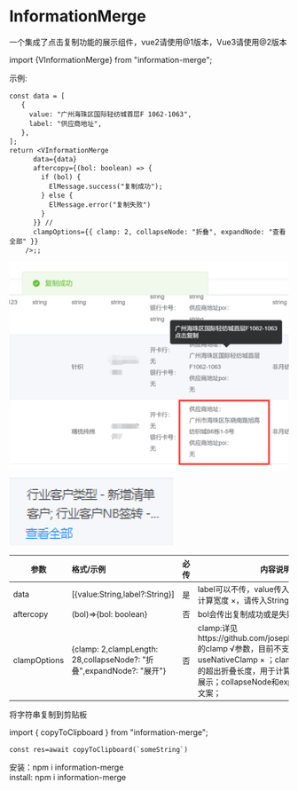 # InformationMerge

一个集成了点击复制功能的展示组件，vue2请使用@1版本，Vue3请使用@2版本 <br/>

import {VInformationMerge} from "information-merge";

示例:

    const data = [
       {
         value: "广州海珠区国际轻纺城首层F 1062-1063",
         label: "供应商地址",
       },
    ];
    return <VInformationMerge
          data={data}
          aftercopy={(bol: boolean) => {
            if (bol) {
              ElMessage.success("复制成功");
            } else {
              ElMessage.error("复制失败")
            }
          }} // 
          clampOptions={{ clamp: 2, collapseNode: "折叠", expandNode: "查看全部" }}
        />;;

![image-20211014192959856](https://raw.githubusercontent.com/Alan1034/PicturesServer/main/PicGo_imgs/202110141930077.png)

![image-20240221162025794](https://raw.githubusercontent.com/Alan1034/PicturesServer/main/PicGo_imgs/202402211620881.png)

| 参数         | 格式/示例                                            | 必传 | 内容说明                                                     |
| ------------ | :--------------------------------------------------- | ---- | ------------------------------------------------------------ |
| data         | [{value:String,label?:String}]                       | 是   | label可以不传，value传入VNode时无法正确计算宽度 ×，请传入String                                                |
| aftercopy    | (bol)=>{bol: boolean}                                | 否   | bol会传出复制成功或是失败                                    |
| clampOptions | {clamp: 2,clampLength: 28,collapseNode?: "折叠",expandNode?: "展开"} | 否   | clamp:详见https://github.com/josephschmitt/Clamp.js的clamp √参数，目前不支持useNativeClamp × ；clampLength:字符串的超出折叠长度，用于计算展开折叠按钮是否展示；collapseNode和expandNode为按钮文案； |

将字符串复制到剪贴板

import { copyToClipboard } from "information-merge";

```
const res=await copyToClipboard(`someString`)
```

安装：npm i information-merge<br/>
install: npm i information-merge
